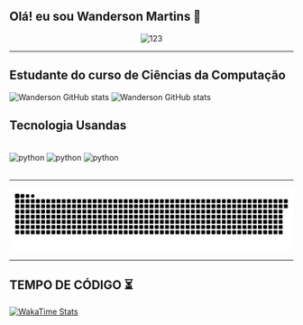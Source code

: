 <h2> Olá! eu sou Wanderson Martins 👋</h2>
<div align="center">
  <img src="https://github.com/Wanderson-Martins/Wanderson-Martins/assets/84239851/ded97cdf-04ab-40af-ad9d-ab7d118fd0ff" 
       alt="123" 
       style="width: 50%; max-width: 400px; height: auto;" />
</div>

_________________________________

<h2> Estudante do curso de Ciências da Computação </h2>

![Wanderson GitHub stats](https://github-readme-stats.vercel.app/api?username=Wanderson-Martins&theme=blue-green)
![Wanderson GitHub stats](https://github-readme-stats.vercel.app/api/top-langs/?username=Wanderson-Martins&theme=blue-green)<br>

<h2> Tecnologia Usandas </h2>
<div style="display: inline_block"></br>
<img align="center" alt="python" src= "https://img.shields.io/badge/Python-14354C?style=for-the-badge&logo=python&logoColor=white" />
<img align="center" alt="python" src= "https://img.shields.io/badge/MySQL-005C84?style=for-the-badge&logo=mysql&logoColor=white" />
<img align="center" alt="python" src= "https://img.shields.io/badge/Microsoft_Excel-217346?style=for-the-badge&logo=microsoft-excel&logoColor=white" />
</div></br>

_________________________________

![snake gif](https://github.com/Wanderson-Martins/Wanderson-Martins/blob/output/github-contribution-grid-snake.svg)

_________________________________

<h2>TEMPO DE CÓDIGO ⏳</h2>

[![WakaTime Stats](https://wakatime.com/share/@018efca6-9aea-4224-9c7b-71098e1d157b/13d91eb7-db2f-464c-8e83-da755fd31bcd.png)](https://wakatime.com)






 



